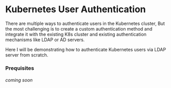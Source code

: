 # Kubernetes User Authentication

There are multiple ways to authenticate users in the Kubernetes cluster, But the most challenging is to create a custom authentication method and integrate it with the existing K8s cluster and existing authentication mechanisms like LDAP or AD servers.

Here I will be demonstrating how to authenticate Kubernetes users via LDAP server from scratch.

### Prequisites

###### coming soon










